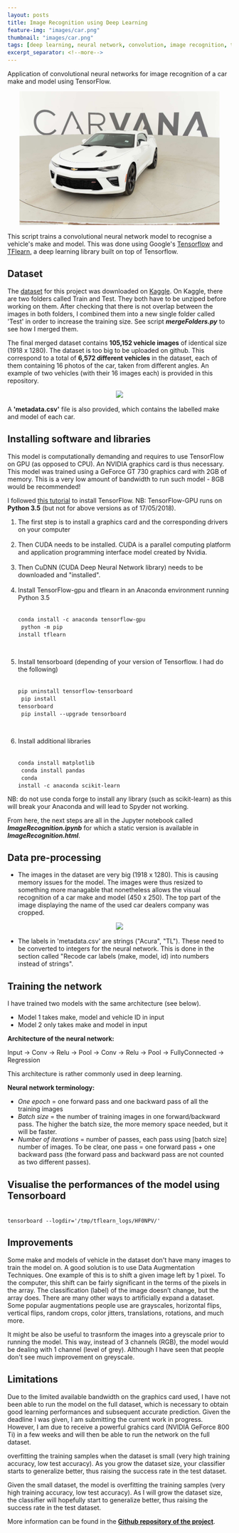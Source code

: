 ```yaml
---
layout: posts
title: Image Recognition using Deep Learning
feature-img: "images/car.png"
thumbnail: "images/car.png"
tags: [deep learning, neural network, convolution, image recognition, tensorflow]
excerpt_separator: <!--more-->
---
```


Application of convolutional neural networks for image recognition of a car make and model using TensorFlow.
<!--more-->

<p align="center">
  <img src="/images/car.png" height="300">
</p>

This script trains a convolutional neural network model to recognise a vehicle's make and model. This was done using Google's [Tensorflow](https://www.tensorflow.org/) and [TFlearn](http://tflearn.org/), a deep learning library built on top of Tensorflow. 

## Dataset
The [dataset](https://www.kaggle.com/c/6927/download/test.zip) for this project was downloaded on [Kaggle](https://www.kaggle.com/c/carvana-image-masking-challenge/data). On Kaggle, there are two folders called Train and Test. They both have to be unziped before working on them. After checking that there is not overlap between the images in both folders, I combined them into a new single folder called 'Test' in order to increase the training size. See script ***mergeFolders.py*** to see how I merged them.

The final merged dataset contains **105,152 vehicle images** of identical size (1918 x 1280). The dataset is too big to be uploaded on github. This correspond to a total of **6,572 different vehicles** in the dataset, each of them containing 16 photos of the car, taken from different angles. An example of two vehicles (with their 16 images each) is provided in this repository.

<p align="center">
  <img src="initial_uncropped.jpg" height="300">
</p>


A **'metadata.csv'** file is also provided, which contains the labelled make and model of each car.

## Installing software and libraries

This model is computationally demanding and requires to use TensorFlow on GPU (as opposed to CPU). An NVIDIA graphics card is thus necessary. This model was trained using a GeForce GT 730 graphics card with 2GB of memory. This is a very low amount of bandwidth to run such model - 8GB would be recommended!

I followed [this tutorial](https://www.codingforentrepreneurs.com/blog/install-tensorflow-gpu-windows-cuda-cudnn/) to install TensorFlow. 
NB: TensorFlow-GPU runs on **Python 3.5** (but not for above versions as of 17/05/2018).

<ol>
  <li>The first step is to install a graphics card and the corresponding drivers on your computer</li>
  <br />
  
  <li>Then CUDA needs to be installed. CUDA is a parallel computing platform and application programming interface model created by Nvidia.</li>
  <br />
  
  <li>Then CuDNN (CUDA Deep Neural Network library) needs to be downloaded and "installed".</li>
  <br />
  
  <li>Install TensorFlow-gpu and tflearn in an Anaconda environment running Python 3.5<br>
   <br />
  
<code>conda install -c anaconda tensorflow-gpu<br>
  python -m pip install tflearn</code></li>
  <br />
  
   <li>Install tensorboard (depending of your version of Tensorflow. I had do the following)<br>
  <br />
  
<code>pip uninstall tensorflow-tensorboard<br>
pip install tensorboard<br>
pip install --upgrade tensorboard</code></li>
<br />

   <li>Install additional libraries<br>
<br />  
  
<code>conda install matplotlib<br>
conda install pandas<br>
conda install -c anaconda scikit-learn </code></li>
</ol>

NB: do not use conda forge to install any library (such as scikit-learn) as this will break your Anaconda and will lead to Spyder not working.


From here, the next steps are all in the Jupyter notebook called ***ImageRecognition.ipynb*** for which a static version is available in ***ImageRecognition.html***.

## Data pre-processing

- The images in the dataset are very big (1918 x 1280). This is causing memory issues for the model. The images were thus resized to something more managable that nonetheless allows the visual recognition of a car make and model (450 x 250). The top part of the image displaying the name of the used car dealers company was cropped.

<p align="center">
  <img src="cropped_car.jpg">
</p>


- The labels in 'metadata.csv' are strings ("Acura", "TL"). These need to be converted to integers for the neural network. This is done in the section called "Recode car labels (make, model, id) into numbers instead of strings".

## Training the network

I have trained two models with the same architecture (see below). 
- Model 1 takes make, model and vehicle ID in input
- Model 2 only takes make and model in input

**Architecture of the neural network:**

Input -> Conv -> Relu -> Pool -> Conv -> Relu -> Pool -> FullyConnected -> Regression

This architecture is rather commonly used in deep learning.

**Neural network terminology:**
- *One epoch* = one forward pass and one backward pass of all the training images
- *Batch size* = the number of training images in one forward/backward pass. The higher the batch size, the more memory space needed, but it will be faster.
- *Number of iterations* = number of passes, each pass using [batch size] number of images. 
To be clear, one pass = one forward pass + one backward pass (the forward pass and backward pass are not counted as two different passes).

## Visualise the performances of the model using Tensorboard

<code>
tensorboard --logdir='/tmp/tflearn_logs/HF0NPV/'
</code>

## Improvements

Some make and models of vehicle in the dataset don't have many images to train the model on. A good solution is to use Data Augmentation Techniques. One example of this is to shift a given image left by 1 pixel. To the computer, this shift can be fairly significant in the terms of the pixels in the array. The classification (label) of the image doesn’t change, but the array does. There are many other ways to artificially expand a dataset. Some popular augmentations people use are grayscales, horizontal flips, vertical flips, random crops, color jitters, translations, rotations, and much more.

It might be also be useful to trasnform the images into a greyscale prior to running the model. This way, instead of 3 channels (RGB), the model would be dealing with 1 channel (level of grey). Although I have seen that people don't see much improvement on greyscale.

## Limitations

Due to the limited available bandwidth on the graphics card used, I have not been able to run the model on the full dataset, which is necessary to obtain good learning performances and subsequent accurate prediction. Given the deadline I was given, I am submitting the current work in progress. However, I am due to receive a powerful grahics card (NVIDIA GeForce 800 Ti) in a few weeks and will then be able to run the network on the full dataset.

overfitting the training samples when the dataset is small (very high training accuracy, low test accuracy). As you grow the dataset size, your classifier starts to generalize better, thus raising the success rate in the test dataset.

Given the small dataset, the model is overfitting the training samples (very high training accuracy, low test accuracy). As I will grow the dataset size, the classifier will hopefully start to generalize better, thus raising the success rate in the test dataset.


More information can be found in the [**Github repository of the project**](https://github.com/mednche/Vehicle-Image-Recognition).

